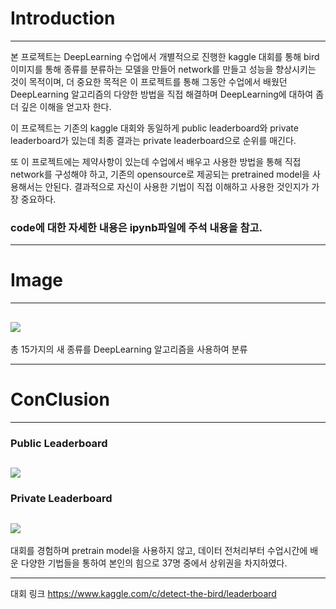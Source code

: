 # Introduction
---------------------------
본 프로젝트는 DeepLearning 수업에서 개별적으로 진행한 kaggle 대회를 통해 bird 이미지를 통해 종류를 분류하는 모델을 만들어 network를 만들고 성능을 향상시키는 것이 목적이며,
더 중요한 목적은 이 프로젝트를 통해 그동안 수업에서 배웠던 DeepLearning 알고리즘의 다양한 방법을 직접 해결하며 DeepLearning에 대하여 좀 더 깊은 이해을 얻고자 한다.

이 프로젝트는 기존의 kaggle 대회와 동일하게 public leaderboard와 private leaderboard가 있는데 최종 결과는 private leaderboard으로 순위를 매긴다.

또 이 프로젝트에는 제약사항이 있는데 수업에서 배우고 사용한 방법을 통해 직접 network를 구성해야 하고, 기존의 opensource로 제공되는 pretrained model을 사용해서는 안된다. 결과적으로 자신이 사용한 기법이 직접 이해하고 사용한 것인지가 가장 중요하다.

### code에 대한 자세한 내용은 ipynb파일에 주석 내용을 참고.

----------------------------
# Image
----------------------
![](https://images.velog.io/images/mingii4922/post/cf940f4a-b5eb-4694-b78e-d3a0aca180d8/image.png)
--
총 15가지의 새 종류를 DeepLearning 알고리즘을 사용하여 분류

------------------------------

# ConClusion
---------------------------------
### Public Leaderboard

![](https://images.velog.io/images/mingii4922/post/89702279-7a94-4f49-a7fc-cccf87cf28ab/image.png)
--
### Private Leaderboard

![](https://images.velog.io/images/mingii4922/post/5bb4be4f-aa7a-45a9-9da0-f1fc687f3722/image.png)
--
대회를 경험하며 pretrain model을 사용하지 않고, 데이터 전처리부터 수업시간에 배운 다양한 기법들을 통하여 본인의 힘으로 37명 중에서 상위권을 차지하였다.

-----------------------------------
대회 링크
https://www.kaggle.com/c/detect-the-bird/leaderboard

